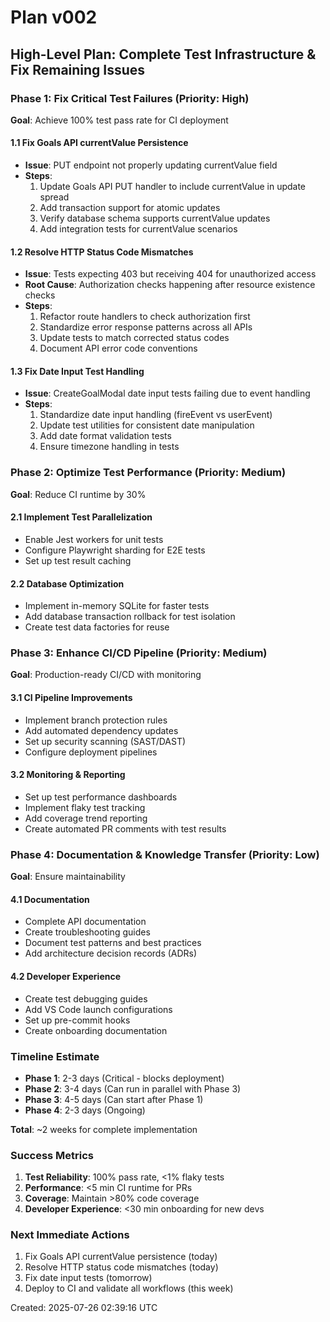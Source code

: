 # Plan v002

## High-Level Plan: Complete Test Infrastructure & Fix Remaining Issues

### Phase 1: Fix Critical Test Failures (Priority: High)

**Goal**: Achieve 100% test pass rate for CI deployment

#### 1.1 Fix Goals API currentValue Persistence

- **Issue**: PUT endpoint not properly updating currentValue field
- **Steps**:
  1. Update Goals API PUT handler to include currentValue in update spread
  2. Add transaction support for atomic updates
  3. Verify database schema supports currentValue updates
  4. Add integration tests for currentValue scenarios

#### 1.2 Resolve HTTP Status Code Mismatches

- **Issue**: Tests expecting 403 but receiving 404 for unauthorized access
- **Root Cause**: Authorization checks happening after resource existence checks
- **Steps**:
  1. Refactor route handlers to check authorization first
  2. Standardize error response patterns across all APIs
  3. Update tests to match corrected status codes
  4. Document API error code conventions

#### 1.3 Fix Date Input Test Handling

- **Issue**: CreateGoalModal date input tests failing due to event handling
- **Steps**:
  1. Standardize date input handling (fireEvent vs userEvent)
  2. Update test utilities for consistent date manipulation
  3. Add date format validation tests
  4. Ensure timezone handling in tests

### Phase 2: Optimize Test Performance (Priority: Medium)

**Goal**: Reduce CI runtime by 30%

#### 2.1 Implement Test Parallelization

- Enable Jest workers for unit tests
- Configure Playwright sharding for E2E tests
- Set up test result caching

#### 2.2 Database Optimization

- Implement in-memory SQLite for faster tests
- Add database transaction rollback for test isolation
- Create test data factories for reuse

### Phase 3: Enhance CI/CD Pipeline (Priority: Medium)

**Goal**: Production-ready CI/CD with monitoring

#### 3.1 CI Pipeline Improvements

- Implement branch protection rules
- Add automated dependency updates
- Set up security scanning (SAST/DAST)
- Configure deployment pipelines

#### 3.2 Monitoring & Reporting

- Set up test performance dashboards
- Implement flaky test tracking
- Add coverage trend reporting
- Create automated PR comments with test results

### Phase 4: Documentation & Knowledge Transfer (Priority: Low)

**Goal**: Ensure maintainability

#### 4.1 Documentation

- Complete API documentation
- Create troubleshooting guides
- Document test patterns and best practices
- Add architecture decision records (ADRs)

#### 4.2 Developer Experience

- Create test debugging guides
- Add VS Code launch configurations
- Set up pre-commit hooks
- Create onboarding documentation

### Timeline Estimate

- **Phase 1**: 2-3 days (Critical - blocks deployment)
- **Phase 2**: 3-4 days (Can run in parallel with Phase 3)
- **Phase 3**: 4-5 days (Can start after Phase 1)
- **Phase 4**: 2-3 days (Ongoing)

**Total**: ~2 weeks for complete implementation

### Success Metrics

1. **Test Reliability**: 100% pass rate, <1% flaky tests
2. **Performance**: <5 min CI runtime for PRs
3. **Coverage**: Maintain >80% code coverage
4. **Developer Experience**: <30 min onboarding for new devs

### Next Immediate Actions

1. Fix Goals API currentValue persistence (today)
2. Resolve HTTP status code mismatches (today)
3. Fix date input tests (tomorrow)
4. Deploy to CI and validate all workflows (this week)

Created: 2025-07-26 02:39:16 UTC
